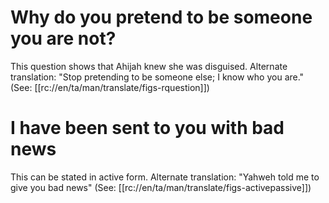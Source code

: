 # Why do you pretend to be someone you are not?

This question shows that Ahijah knew she was disguised. Alternate translation: "Stop pretending to be someone else; I know who you are." (See: [[rc://en/ta/man/translate/figs-rquestion]])

# I have been sent to you with bad news

This can be stated in active form. Alternate translation: "Yahweh told me to give you bad news" (See: [[rc://en/ta/man/translate/figs-activepassive]])

